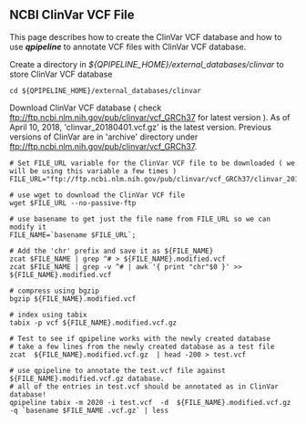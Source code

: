 ## NCBI ClinVar VCF File

This page describes how to create the ClinVar VCF database and how to use **_qpipeline_** to annotate VCF files with ClinVar VCF database.


Create a directory in *${QPIPELINE_HOME}/external_databases/clinvar* to store ClinVar VCF database 
```
cd ${QPIPELINE_HOME}/external_databases/clinvar 
```

Download ClinVar VCF database ( check ftp://ftp.ncbi.nlm.nih.gov/pub/clinvar/vcf_GRCh37 for latest version ). As of April 10, 2018, 'clinvar_20180401.vcf.gz' is the latest version.  Previous versions of ClinVar are in 'archive' directory under ftp://ftp.ncbi.nlm.nih.gov/pub/clinvar/vcf_GRCh37. 
```
# Set FILE_URL variable for the ClinVar VCF file to be downloaded ( we will be using this variable a few times )
FILE_URL="ftp://ftp.ncbi.nlm.nih.gov/pub/clinvar/vcf_GRCh37/clinvar_20180401.vcf.gz"

# use wget to download the ClinVar VCF file
wget $FILE_URL --no-passive-ftp

# use basename to get just the file name from FILE_URL so we can modify it 
FILE_NAME=`basename $FILE_URL`;

# Add the 'chr' prefix and save it as ${FILE_NAME} 
zcat $FILE_NAME | grep ^# > ${FILE_NAME}.modified.vcf 
zcat $FILE_NAME | grep -v ^# | awk '{ print "chr"$0 }' >>  ${FILE_NAME}.modified.vcf 

# compress using bgzip 
bgzip ${FILE_NAME}.modified.vcf 

# index using tabix
tabix -p vcf ${FILE_NAME}.modified.vcf.gz 

# Test to see if qpipeline works with the newly created database
# take a few lines from the newly created database as a test file
zcat  ${FILE_NAME}.modified.vcf.gz  | head -200 > test.vcf 

# use qpipeline to annotate the test.vcf file against ${FILE_NAME}.modified.vcf.gz database.  
# all of the entries in test.vcf should be annotated as in ClinVar database!
qpipeline tabix -m 2020 -i test.vcf  -d  ${FILE_NAME}.modified.vcf.gz  -q `basename $FILE_NAME .vcf.gz` | less 

```
